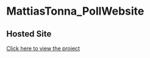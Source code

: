 # MattiasTonna_PollWebsite

## Hosted Site
[Click here to view the project](https://polls.mattias-tonna.com/)
